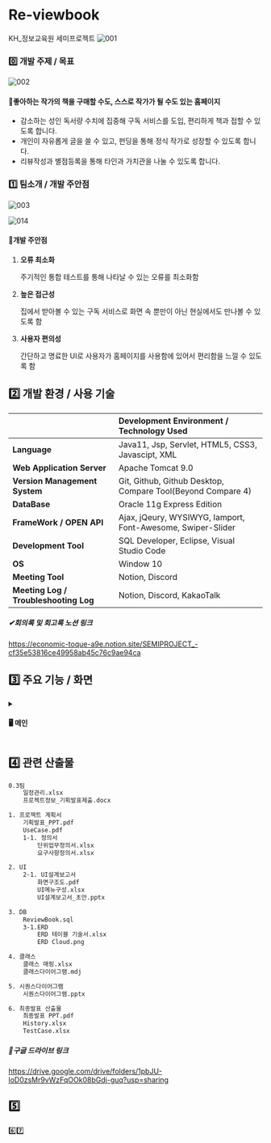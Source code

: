# Re-viewbook
KH_정보교육원 세미프로젝트
![001](https://user-images.githubusercontent.com/92707182/168520756-32ebffeb-28fb-4c5a-bbe7-7754b0550ace.png)


### 0️⃣ 개발 주제 / 목표

![002](https://user-images.githubusercontent.com/92707182/168520780-60f45cba-1693-4cf2-a568-a1ba4242ba4a.png)



#### 📖좋아하는 작가의 책을 구매할 수도, 스스로 작가가 될 수도 있는 홈페이지

- 감소하는 성인 독서량 수치에 집중해 구독 서비스를 도입, 편리하게 책과 접할 수 있도록 합니다.
- 개인이 자유롭게 글을 쓸 수 있고, 펀딩을 통해 정식 작가로 성장할 수 있도록 합니다.
- 리뷰작성과 별점등록을 통해 타인과 가치관을 나눌 수 있도록 합니다.





### 1️⃣ 팀소개 / 개발 주안점

![003](https://user-images.githubusercontent.com/92707182/168520915-865de5e7-8767-46fc-a78e-f5b548cee50b.png)

![014](https://user-images.githubusercontent.com/92707182/168520920-779d2593-ec82-443f-a90e-a7144bcc128b.png)



#### 🔎개발 주안점

1. **오류 최소화**

   주기적인 통합 테스트를 통해 나타날 수 있는 오류를 최소화함

2. **높은 접근성**

   집에서 받아볼 수 있는 구독 서비스로 화면 속 뿐만이 아닌 현실에서도 만나볼 수 있도록 함

3. **사용자 편의성**

   간단하고 명료한 UI로 사용자가 홈페이지를 사용함에 있어서 편리함을 느낄 수 있도록 함

   

## 2️⃣ 개발 환경 / 사용 기술

|                                       | Development Environment / Technology Used                   |
| ------------------------------------- | :---------------------------------------------------------- |
| **Language**                          | Java11, Jsp, Servlet, HTML5, CSS3, Javascipt, XML           |
| **Web Application Server**            | Apache Tomcat 9.0                                           |
| **Version Management System**         | Git, Github, Github Desktop, Compare Tool(Beyond Compare 4) |
| **DataBase**                          | Oracle 11g Express Edition                                  |
| **FrameWork / OPEN API**              | Ajax, jQeury, WYSIWYG, Iamport, Font-Awesome, Swiper-Slider |
| **Development Tool**                  | SQL Developer, Eclipse, Visual Studio Code                  |
| **OS**                                | Window 10                                                   |
| **Meeting Tool**                      | Notion, Discord                                             |
| **Meeting Log / Troubleshooting Log** | Notion, Discord, KakaoTalk                                  |

##### ✔회의록 및 회고록 노션 링크

https://economic-toque-a9e.notion.site/SEMIPROJECT_-cf35e53816ce49958ab45c76c9ae94ca



## 3️⃣ 주요 기능 / 화면

<details>
    <summary><h4>
        🖥 메인
        </h4></summary>
    <div markdown="1">
	    <img src="![오프닝](https://user-images.githubusercontent.com/92707182/168934766-db23e862-60a4-4921-bc9c-2fd601d28f72.gif)">
    </div>
	
</details>


## 4️⃣  관련 산출물

```html
0.3팀
	일정관리.xlsx
	프로젝트정보_기획발표제출.docx

1. 프로젝트 계획서
	기획발표_PPT.pdf
	UseCase.pdf
	1-1. 정의서
		단위업무정의서.xlsx
		요구사항정의서.xlsx

2. UI
	2-1. UI설계보고서
		화면구조도.pdf
		UI메뉴구성.xlsx
		UI설계보고서_초안.pptx

3. DB
	ReviewBook.sql
	3-1.ERD
		ERD 테이블 기술서.xlsx
		ERD Cloud.png

4. 클래스
	클래스 매핑.xlsx
	클래스다이어그램.mdj

5. 시퀀스다이어그램
	시퀀스다이어그램.pptx

6. 최종발표 산출물
	최종발표 PPT.pdf
	History.xlsx
	TestCase.xlsx
```

##### 💾구글 드라이브 링크

https://drive.google.com/drive/folders/1pbJU-loD0zsMr9vWzFqOOk08bGdj-guq?usp=sharing





## 5️⃣

6️⃣7️⃣

